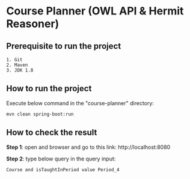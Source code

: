 # Course Planner (OWL API & Hermit Reasoner)

## Prerequisite to run the project
```
1. Git
2. Maven
3. JDK 1.8
```

## How to run the project

Execute below command in the "course-planner" directory:
```
mvn clean spring-boot:run
```

## How to check the result

**Step 1**: open and browser and go to this link: http://localhost:8080

**Step 2**: type below query in the query input:
```
Course and isTaughtInPeriod value Period_4
```
